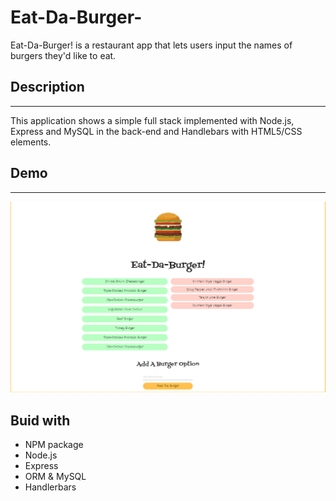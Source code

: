 # Eat-Da-Burger-
Eat-Da-Burger! is a restaurant app that lets users input the names of burgers they'd like to eat.

## Description
<hr/>

This application shows a simple full stack implemented with Node.js, Express and MySQL in the back-end and Handlebars with HTML5/CSS elements.

## Demo
<hr />

![Screen Shot](/public/assets/images/page.PNG)

## Buid with
<ul>
  <li> NPM package </li>
  <li> Node.js </li>
  <li> Express </li>
  <li> ORM & MySQL </li>
  <li> Handlerbars </li>
